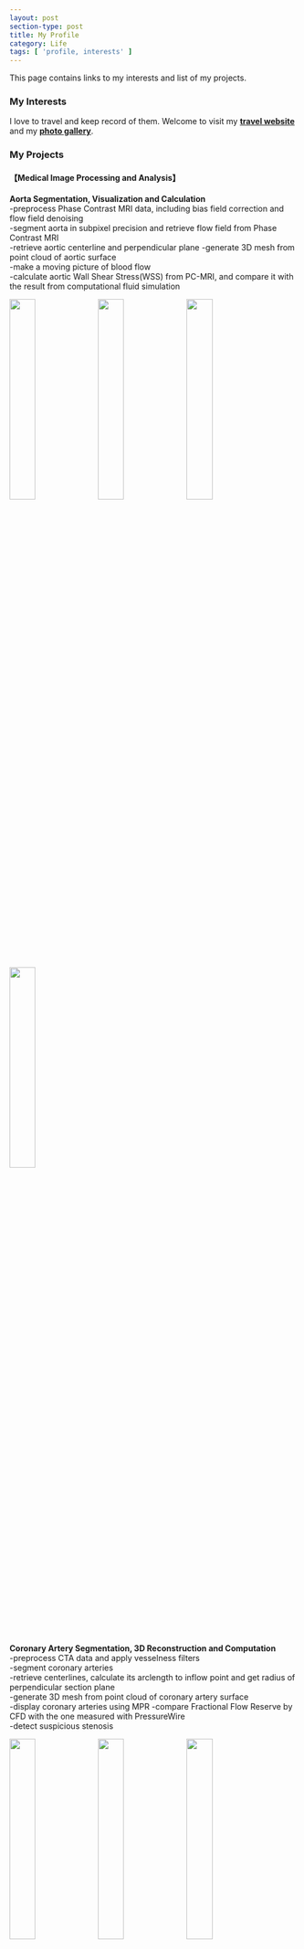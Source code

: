 ```yaml
---
layout: post
section-type: post
title: My Profile
category: Life
tags: [ 'profile, interests' ]
---
```


<!--
### My Resume

This [**link**](https://github.com/tigerhu7/tigerhu7.github.io/blob/master/_doc/resume.pdf?raw=true)
includes a brief introduction to my academic research and work experience.
A full list of my research and experience, including some pictures, is in the 'list of my projects' section below.
-->

<!--
### Abstract
-->

This page contains links to my interests and list of my projects.


### My Interests

I love to travel and keep record of them. Welcome to visit my [**travel website**](https://www.polarsteps.com/tigerhu7) and my [**photo gallery**](https://tigerhu7.lofter.com).

<!--
### List of My Projects
-->

### My Projects

#### 【Medical Image Processing and Analysis】  

<!--    这个地方 **？？** 右面**后空两个格子 , 包括下面的 - 文字要顶着-写， 然后最后也要空两个格子  -->


<!--    主动脉项目          -->
**Aorta Segmentation, Visualization and Calculation**  
-preprocess Phase Contrast MRI data, including bias field correction and flow field denoising  
-segment aorta in subpixel precision and retrieve flow field from Phase Contrast MRI  
-retrieve aortic centerline and perpendicular plane
-generate 3D mesh from point cloud of aortic surface  
-make a moving picture of blood flow  
-calculate aortic Wall Shear Stress(WSS) from PC-MRI, and compare it with the result from computational fluid simulation

<img width="30%"  src="/img/profile/research/aorta_orthoplane.png">  
<img width="30%"  src="/img/profile/research/aorta_surface.png">  
<img width="30%"  src="/img/profile/research/aorta_streamline.png">     
<img width="30%"  src="/img/profile/research/aorta_wss.png">  



<!--    冠状动脉项目        -->
**Coronary Artery Segmentation, 3D Reconstruction and Computation**       
-preprocess CTA data and apply vesselness filters  
-segment coronary arteries  
-retrieve centerlines, calculate its arclength to inflow point and get radius of perpendicular section plane  
-generate 3D mesh from point cloud of coronary artery surface  
-display coronary arteries using MPR
-compare Fractional Flow Reserve by CFD with the one measured with PressureWire    
-detect suspicious stenosis     

<img width="30%"  src="/img/profile/research/coronary_3D.png">  
<img width="30%"  src="/img/profile/research/coronary_FFR.png">  
<img width="30%"  src="/img/profile/research/coronary_mpr.png">  




<!--    医学影像软件开发项目        -->
**3D Medical Imaging Integrated Software Development**  
-add/modify segmentation algorithms (Graph Cut, Fast Marching, Live Wire and etc)and integrate them into the software   
-integrate live cancer reporting and diagnostic system (LiRADS)    
-integrate trained liver cancer LiRADS features classifier  

<img width="30%"  src="/img/profile/research/graphcut.png">


<!--    药效评估项目        -->
**Evaluation on Effectiveness of Liver Cancer Drug**     
-segment liver tumor in a time series    
-compute drug permeation parameters (Ktrans, ve and etc)   
-evaluate effectiveness through statistics    
<img width="30%"  src="/img/profile/research/Ktrans.png">



<!--    CT与MRI配准项目        -->
**Aorta CT and MRI Registration**    
-segment aortas of same patient from different sources (CT, MRI)  
-retrieve surface point cloud   
-use revised Iterative Closest Point method and RANSAC affine transform for registeration   
<img width="30%"  src="/img/profile/research/aorta_registration.png">




<!--    对称性脑肿瘤检测项目        -->
**Brain Tumor Detection using Asymmetry**  
-find 3 major axis through PCA, fine tune using a homogeneous transform and last get symmtery plane   
-apply SLICO superpixel algorithm on image slices  
-compute the texture difference of corresponding superpixels on each side of symmetry plane     
-estimate tumor position using texture difference measures     
<img width="30%"  src="/img/profile/research/braintumor.jpg">
<img width="30%"  src="/img/profile/research/braintumor2.jpg">







**Liver Vessels Segmentation and Couinaud Hepatic Classification (unfinished)**    
-retrieve hepatic veins  
-conduct Couinaud Hepatic Classification according to geometries of hepatic veins  
<img width="30%"  src="/img/profile/research/hepaticveincc.png">  









**Use Superpixel on Brain Tumor Detection**   
-use SLICO to generate superpixels on brain MR image   
-detect abnormal/tumor region using simulated annealing method  
<img width="25%"  src="/img/profile/research/superpixel.jpg">  

**Brain Tumor Detection using Asymmetry**  
-generate Homogeneous Transform Matrix  
-compute optimal parameters  
-estimate tumor position using symmetry measures  
<img width="30%"  src="/img/profile/research/labtocat.png">

#### 【Shape Deformation】

**Geodesic Shooting Method in Shape Deformation**   
-set up geodesic shooting equations for Large Diffeomorphic Deformation Metric Mapping    
-using various kernels/filters, to compare the results      
<img width="30%"  src="/img/profile/research/labtocat.png">


#### 【Numerical Computation】  
**Use Reaction-Advection-Diffusion Equation to simulate brain tumor growth**  
-set up reaction-advection-diffusion equation to simulate tumor growth  
-find optimal parameters  
-generate meshgrid and use Finite Element Method to find numerical solution  
<img width="30%"  src="/img/profile/research/labtocat.png">

#### 【General Image Processing】   
**Beef Marbling Grading**  
-segment ribeye using active contour method  
-utilize superpixel to obtain blocks, then distinguish fat and lean blocks  
-calculate far portion, fat blocks   portion and fractal dimension to get marbling grades    
<img width="30%"  src="/img/profile/research/beefmarbling_AC.png">

#### 【Teaching Experience】   
**Teaching Assistant**  
-I have been instructing students in problem session for 5 years at University of Texas at Dallas   
-I instructed Calculus(1,2,3), Linear Algebra, Ordinary Differential Equation, Calculus(Cohort), Multivariable Calculus and ect    
-my average rating from students is 4.4 out of 5   
<img width="30%"  src="/img/profile/research/labtocat.png">

